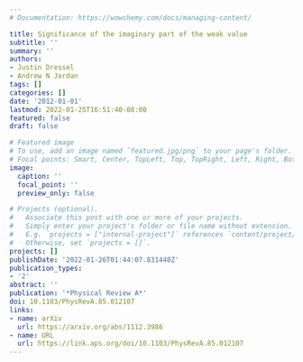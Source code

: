 ```yaml
---
# Documentation: https://wowchemy.com/docs/managing-content/

title: Significance of the imaginary part of the weak value
subtitle: ''
summary: ''
authors:
- Justin Dressel
- Andrew N Jordan
tags: []
categories: []
date: '2012-01-01'
lastmod: 2022-01-25T16:51:40-08:00
featured: false
draft: false

# Featured image
# To use, add an image named `featured.jpg/png` to your page's folder.
# Focal points: Smart, Center, TopLeft, Top, TopRight, Left, Right, BottomLeft, Bottom, BottomRight.
image:
  caption: ''
  focal_point: ''
  preview_only: false

# Projects (optional).
#   Associate this post with one or more of your projects.
#   Simply enter your project's folder or file name without extension.
#   E.g. `projects = ["internal-project"]` references `content/project/deep-learning/index.md`.
#   Otherwise, set `projects = []`.
projects: []
publishDate: '2022-01-26T01:44:07.831440Z'
publication_types:
- '2'
abstract: ''
publication: '*Physical Review A*'
doi: 10.1103/PhysRevA.85.012107
links:
- name: arXiv
  url: https://arxiv.org/abs/1112.3986
- name: URL
  url: https://link.aps.org/doi/10.1103/PhysRevA.85.012107
---
```

